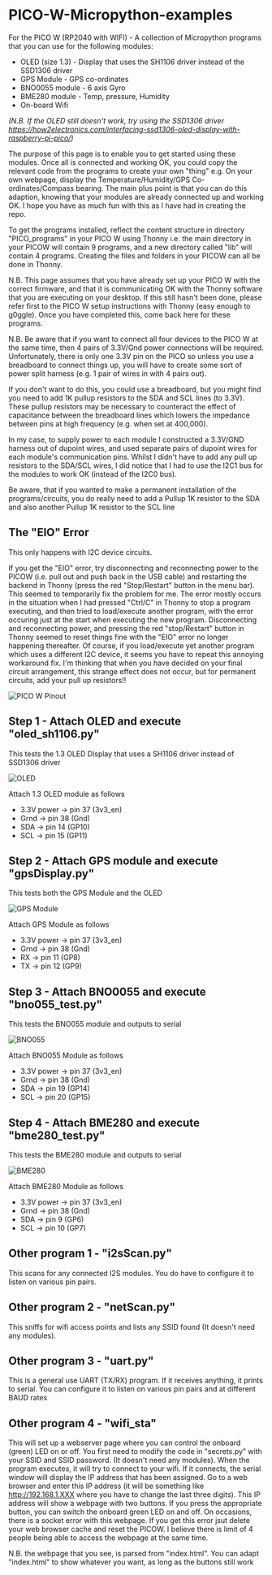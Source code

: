 # PICO-W-Micropython-examples
For the PICO W (RP2040 with WIFI) - A collection of Micropython programs that you can use for the following modules:
 - OLED (size 1.3) - Display that uses the SH1106 driver instead of the SSD1306 driver
 - GPS Module      - GPS co-ordinates
 - BNO0055 module  - 6 axis Gyro
 - BME280 module   - Temp, pressure, Humidity
 - On-board Wifi 

_(N.B. If the OLED still doesn't work, try using the SSD1306 driver https://how2electronics.com/interfacing-ssd1306-oled-display-with-raspberry-pi-pico/)_


The purpose of this page is to enable you to get started using these modules. Once all is connected and working OK, you could copy the relevant code from the programs to create your own "thing" e.g. On your own webpage, display the Temperature/Humidity/GPS Co-ordinates/Compass bearing. The main plus point is that you can do this adaption, knowing that your modules are already connected up and working OK. I hope you have as much fun with this as I have had in creating the repo. 

To get the programs installed, reflect the content structure in directory "PICO_programs" in your PICO W using Thonny i.e. the main directory in your PICOW will contain 9 programs, and a new directory called "lib" will contain 4 programs. Creating the files and folders in your PICOW can all be done in Thonny. 

N.B. This page assumes that you have already set up your PICO W with the correct firmware, and that it is communicating OK with the Thonny software that you are executing on your desktop. If this still hasn't been done, please refer first to the PICO W setup instructions with Thonny (easy enough to g0ggle). Once you have completed this, come back here for these programs.  

N.B. Be aware that if you want to connect all four devices to the PICO W at the same time, then 4 pairs of 3.3V/Gnd power connections will be required.
Unfortunately, there is only one 3.3V pin on the PICO so unless you use a breadboard to connect things up, you will have to create some sort of power split harness (e.g. 1 pair of wires in with 4 pairs out).

If you don't want to do this, you could use a breadboard, but you might find you need to add 1K pullup resistors to the SDA and SCL lines (to 3.3V). These pullup resistors may be necessary to counteract the effect of capacitance between the breadboard lines which lowers the impedance between pins at high frequency (e.g. when set at 400,000).

In my case, to supply power to each module I constructed a 3.3V/GND harness out of dupoint wires, and used separate pairs of dupoint wires for each module's communication pins.  Whilst I didn't have to add any pull up resistors to the SDA/SCL wires, I did notice that I had to use the I2C1 bus for the modules to work OK (instead of the I2C0 bus).

Be aware, that if you wanted to make a permanent installation of the programs/circuits, you do really need to add a Pullup 1K resistor to the SDA and also another Pullup 1K resistor to the SCL line 

## The "EIO" Error
This only happens with I2C device circuits. 

If you get the "EIO" error, try disconnecting and reconnecting power to the PICOW (i.e. pull out and push back in the USB cable) and restarting the backend in Thonny (press the red "Stop/Restart" button in the menu bar). This seemed to temporarily fix the problem for me. The error mostly occurs in the situation when I had pressed "Ctrl/C" in Thonny to stop a program executing, and then tried to load/execute another program, with the error occuring just at the start when executing the new program. Disconnecting and reconnecting power, and pressing the red "stop/Restart" button in Thonny seemed to reset things fine with the "EIO" error no longer happening thereafter. Of course, if you load/execute yet another program which uses a different I2C device, it seems you have to repeat this annoying workaround fix. 
I'm thinking that when you have decided on your final circuit arrangement, this strange effect does not occur, but for permanent circuits, add your pull up resistors!!    

<img src="/images/picow_pinout.png" alt="PICO W Pinout"/>


## Step 1 - Attach OLED and execute "oled_sh1106.py"  
This tests the 1.3 OLED Display that uses a SH1106 driver instead of SSD1306 driver

<img src="/images/oled_1_3_SH1106.jpg" alt="OLED"/>

Attach 1.3 OLED module as follows
 - 3.3V power   -> pin 37 (3v3_en)
 - Grnd         -> pin 38 (Gnd) 
 - SDA          -> pin 14 (GP10)
 - SCL          -> pin 15 (GP11)

## Step 2 - Attach GPS module and execute "gpsDisplay.py" 
This tests both the GPS Module and the OLED

<img src="/images/gps module.jpg" alt="GPS Module"/>

Attach GPS Module as follows
 - 3.3V power   -> pin 37 (3v3_en)
 - Grnd         -> pin 38 (Gnd) 
 - RX           -> pin 11 (GP8)
 - TX           -> pin 12 (GP9)

## Step 3 - Attach BNO0055 and execute "bno055_test.py" 
This tests the BNO055 module and outputs to serial

<img src="/images/BNO055.jpg" alt="BNO055"/>

Attach BNO055 Module as follows
 - 3.3V power   -> pin 37 (3v3_en)
 - Grnd         -> pin 38 (Gnd) 
 - SDA          -> pin 19 (GP14)
 - SCL          -> pin 20 (GP15)

## Step 4 - Attach BME280 and execute "bme280_test.py" 
This tests the BME280 module and outputs to serial

<img src="/images/bme280.jpg" alt="BME280"/>

Attach BME280 Module as follows
 - 3.3V power   -> pin 37 (3v3_en)
 - Grnd         -> pin 38 (Gnd) 
 - SDA          -> pin  9 (GP6)
 - SCL          -> pin 10 (GP7)

## Other program 1 - "i2sScan.py"
This scans for any connected I2S modules. You do have to configure it to listen on various pin pairs.

## Other program 2 - "netScan.py"
This sniffs for wifi access points and lists any SSID found (It doesn't need any modules).

## Other program 3 - "uart.py"
This is a general use UART (TX/RX) program. If it receives anything, it prints to serial. You can configure it to listen on various pin pairs and at different BAUD rates

## Other program 4 - "wifi_sta"
This will set up a webserver page where you can control the onboard (green) LED on or off. You first need to modify the code in "secrets.py" with your SSID and SSID password. (It doesn't need any modules). When the program executes, it will try to connect to your wifi. If it connects, the serial window will display the IP address that has been assigned. Go to a web browser and enter this IP address (it will be something like http://192.168.1.XXX where you have to change the last three digits). This IP address will show a webpage with two buttons. If you press the appropriate button, you can switch the onboard green LED on and off. On occasions, there is a socket error with this webpage. If you get this error jsut delete your web browser cache and reset the PICOW. I believe there is limit of 4 people being able to access the webpage at the same time.

N.B. the webpage that you see, is parsed from "index.html". You can adapt "index.html" to show whatever you want, as long as the buttons still work
